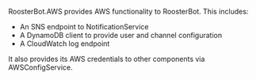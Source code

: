 RoosterBot.AWS provides AWS functionality to RoosterBot. This includes:
- An SNS endpoint to NotificationService
- A DynamoDB client to provide user and channel configuration
- A CloudWatch log endpoint

It also provides its AWS credentials to other components via AWSConfigService.